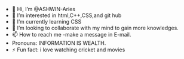 - 👋 Hi, I’m @ASHWIN-Aries
- 👀 I’m interested in html,C++,CSS,and git hub
- 🌱 I’m currently learning CSS
- 💞️ I’m looking to collaborate with my mind to gain more knowledges.
- 📫 How to reach me -make a message in E-mail.
-  Pronouns: INFORMATION IS WEALTH.
- ⚡ Fun fact: i love watching cricket and  movies

<!---
ASHWIN-Aries/ASHWIN-Aries is a ✨ special ✨ repository because its `README.md` (this file) appears on your GitHub profile.
You can click the Preview link to take a look at your changes.
--->
